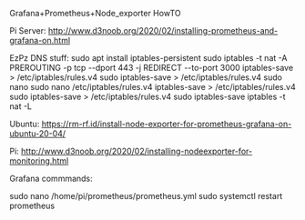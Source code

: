 Grafana+Prometheus+Node_exporter HowTO

Pi Server:
http://www.d3noob.org/2020/02/installing-prometheus-and-grafana-on.html


EzPz DNS stuff:
    sudo apt install iptables-persistent
    sudo iptables -t nat -A PREROUTING -p tcp --dport 443 -j REDIRECT --to-port 3000
    iptables-save > /etc/iptables/rules.v4
    sudo iptables-save > /etc/iptables/rules.v4
    sudo nano
    sudo nano /etc/iptables/rules.v4
    iptables-save > /etc/iptables/rules.v4
    sudo iptables-save > /etc/iptables/rules.v4
    sudo iptables-save
    iptables -t nat -L


Ubuntu:
https://rm-rf.id/install-node-exporter-for-prometheus-grafana-on-ubuntu-20-04/


Pi:
http://www.d3noob.org/2020/02/installing-nodeexporter-for-monitoring.html






Grafana commmands:

sudo nano /home/pi/prometheus/prometheus.yml
sudo systemctl restart prometheus



